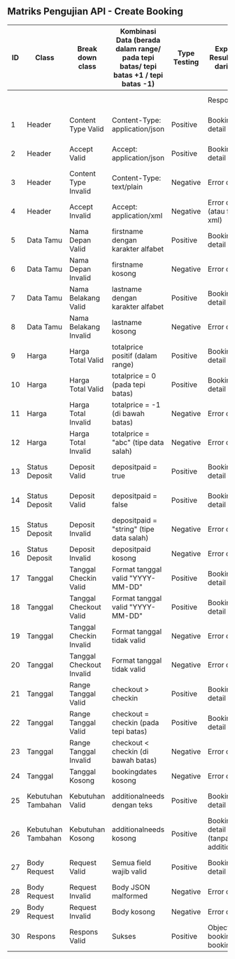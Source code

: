 ## Matriks Pengujian API - Create Booking

| ID | Class | Break down class | Kombinasi Data (berada dalam range/ pada tepi batas/ tepi batas +1 / tepi batas -1) | Type Testing | Expectation Result (Respon dari Sistem) |||
|--|--|--|--|--|--|--|--|
| | | | | | Respon Body | Message Status | Database Condition |
| 1 | Header | Content Type Valid | Content-Type: application/json | Positive | Booking ID & detail booking | 200 OK | Booking baru ditambahkan |
| 2 | Header | Accept Valid | Accept: application/json | Positive | Booking ID & detail booking | 200 OK | Booking baru ditambahkan |
| 3 | Header | Content Type Invalid | Content-Type: text/plain | Negative | Error object | 415 Unsupported Media Type | Tidak ada perubahan |
| 4 | Header | Accept Invalid | Accept: application/xml | Negative | Error object (atau format xml) | 406 Not Acceptable | Tidak ada perubahan |
| 5 | Data Tamu | Nama Depan Valid | firstname dengan karakter alfabet | Positive | Booking ID & detail booking | 200 OK | Booking baru ditambahkan |
| 6 | Data Tamu | Nama Depan Invalid | firstname kosong | Negative | Error object | 400 Bad Request | Tidak ada perubahan |
| 7 | Data Tamu | Nama Belakang Valid | lastname dengan karakter alfabet | Positive | Booking ID & detail booking | 200 OK | Booking baru ditambahkan |
| 8 | Data Tamu | Nama Belakang Invalid | lastname kosong | Negative | Error object | 400 Bad Request | Tidak ada perubahan |
| 9 | Harga | Harga Total Valid | totalprice positif (dalam range) | Positive | Booking ID & detail booking | 200 OK | Booking baru ditambahkan |
| 10 | Harga | Harga Total Valid | totalprice = 0 (pada tepi batas) | Positive | Booking ID & detail booking | 200 OK | Booking baru ditambahkan |
| 11 | Harga | Harga Total Invalid | totalprice = -1 (di bawah batas) | Negative | Error object | 400 Bad Request | Tidak ada perubahan |
| 12 | Harga | Harga Total Invalid | totalprice = "abc" (tipe data salah) | Negative | Error object | 400 Bad Request | Tidak ada perubahan |
| 13 | Status Deposit | Deposit Valid | depositpaid = true | Positive | Booking ID & detail booking | 200 OK | Booking baru ditambahkan |
| 14 | Status Deposit | Deposit Valid | depositpaid = false | Positive | Booking ID & detail booking | 200 OK | Booking baru ditambahkan |
| 15 | Status Deposit | Deposit Invalid | depositpaid = "string" (tipe data salah) | Negative | Error object | 400 Bad Request | Tidak ada perubahan |
| 16 | Status Deposit | Deposit Invalid | depositpaid kosong | Negative | Error object | 400 Bad Request | Tidak ada perubahan |
| 17 | Tanggal | Tanggal Checkin Valid | Format tanggal valid "YYYY-MM-DD" | Positive | Booking ID & detail booking | 200 OK | Booking baru ditambahkan |
| 18 | Tanggal | Tanggal Checkout Valid | Format tanggal valid "YYYY-MM-DD" | Positive | Booking ID & detail booking | 200 OK | Booking baru ditambahkan |
| 19 | Tanggal | Tanggal Checkin Invalid | Format tanggal tidak valid | Negative | Error object | 400 Bad Request | Tidak ada perubahan |
| 20 | Tanggal | Tanggal Checkout Invalid | Format tanggal tidak valid | Negative | Error object | 400 Bad Request | Tidak ada perubahan |
| 21 | Tanggal | Range Tanggal Valid | checkout > checkin | Positive | Booking ID & detail booking | 200 OK | Booking baru ditambahkan |
| 22 | Tanggal | Range Tanggal Valid | checkout = checkin (pada tepi batas) | Positive | Booking ID & detail booking | 200 OK | Booking baru ditambahkan |
| 23 | Tanggal | Range Tanggal Invalid | checkout < checkin (di bawah batas) | Negative | Error object | 400 Bad Request | Tidak ada perubahan |
| 24 | Tanggal | Tanggal Kosong | bookingdates kosong | Negative | Error object | 400 Bad Request | Tidak ada perubahan |
| 25 | Kebutuhan Tambahan | Kebutuhan Valid | additionalneeds dengan teks | Positive | Booking ID & detail booking | 200 OK | Booking baru ditambahkan |
| 26 | Kebutuhan Tambahan | Kebutuhan Kosong | additionalneeds kosong | Positive | Booking ID & detail booking (tanpa additionalneeds) | 200 OK | Booking baru ditambahkan |
| 27 | Body Request | Request Valid | Semua field wajib valid | Positive | Booking ID & detail booking | 200 OK | Booking baru ditambahkan |
| 28 | Body Request | Request Invalid | Body JSON malformed | Negative | Error object | 400 Bad Request | Tidak ada perubahan |
| 29 | Body Request | Request Invalid | Body kosong | Negative | Error object | 400 Bad Request | Tidak ada perubahan |
| 30 | Respons | Respons Valid | Sukses | Positive | Object dengan bookingid dan booking object | 200 OK | Booking baru ditambahkan |
